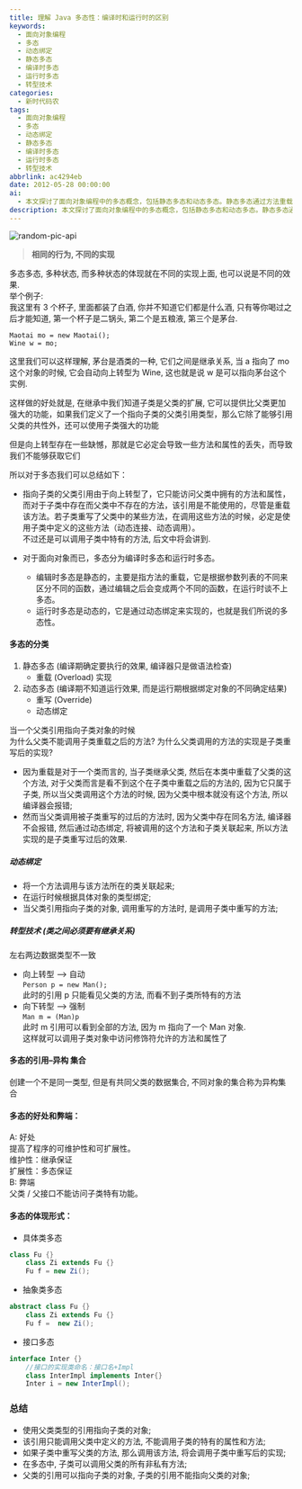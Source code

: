 ```yaml
---
title: 理解 Java 多态性：编译时和运行时的区别
keywords:
  - 面向对象编程
  - 多态
  - 动态绑定
  - 静态多态
  - 编译时多态
  - 运行时多态
  - 转型技术
categories:
  - 新时代码农
tags:
  - 面向对象编程
  - 多态
  - 动态绑定
  - 静态多态
  - 编译时多态
  - 运行时多态
  - 转型技术
abbrlink: ac4294eb
date: 2012-05-28 00:00:00
ai:
  - 本文探讨了面向对象编程中的多态概念，包括静态多态和动态多态。静态多态通过方法重载实现，而动态多态则涉及方法的重写和动态绑定。文章还讨论了转型技术，包括向上转型（自动）和向下转型（强制），并阐述了多态带来的好处和弊端，如提高程序的可维护性和可扩展性，但子类特有功能不能被父类访问。此外，还介绍了多态的三种体现形式：具体类多态、抽象类多态和接口多态。
description: 本文探讨了面向对象编程中的多态概念，包括静态多态和动态多态。静态多态通过方法重载实现，而动态多态则涉及方法的重写和动态绑定。文章还讨论了转型技术，包括向上转型（自动）和向下转型（强制），并阐述了多态带来的好处和弊端，如提高程序的可维护性和可扩展性，但子类特有功能不能被父类访问。此外，还介绍了多态的三种体现形式：具体类多态、抽象类多态和接口多态。
---
```


<!-- markdownlint-disable-next-line MD033 -->
<meta name="referrer" content="no-referrer"/>

![random-pic-api](https://api.dong4j.ink:1024/cover)

> **相同的行为, 不同的实现**

多态多态, 多种状态, 而多种状态的体现就在不同的实现上面, 也可以说是不同的效果.  
举个例子:  
我这里有 3 个杯子, 里面都装了白酒, 你并不知道它们都是什么酒, 只有等你喝过之后才能知道, 第一个杯子是二锅头, 第二个是五粮液, 第三个是茅台.

```
Maotai mo = new Maotai();
Wine w = mo;
```

这里我们可以这样理解, 茅台是酒类的一种, 它们之间是继承关系, 当 a 指向了 mo 这个对象的时候, 它会自动向上转型为 Wine, 这也就是说 w 是可以指向茅台这个实例.

这样做的好处就是, 在继承中我们知道子类是父类的扩展, 它可以提供比父类更加强大的功能，如果我们定义了一个指向子类的父类引用类型，那么它除了能够引用父类的共性外，还可以使用子类强大的功能

但是向上转型存在一些缺憾，那就是它必定会导致一些方法和属性的丢失，而导致我们不能够获取它们

所以对于多态我们可以总结如下：

- 指向子类的父类引用由于向上转型了，它只能访问父类中拥有的方法和属性，而对于子类中存在而父类中不存在的方法，该引用是不能使用的，尽管是重载该方法。若子类重写了父类中的某些方法，在调用这些方法的时候，必定是使用子类中定义的这些方法（动态连接、动态调用）。  
  不过还是可以调用子类中特有的方法, 后文中将会讲到.

- 对于面向对象而已，多态分为编译时多态和运行时多态。
  - 编辑时多态是静态的，主要是指方法的重载，它是根据参数列表的不同来区分不同的函数，通过编辑之后会变成两个不同的函数，在运行时谈不上多态。
  - 运行时多态是动态的，它是通过动态绑定来实现的，也就是我们所说的多态性。

#### 多态的分类

1. 静态多态 (编译期确定要执行的效果, 编译器只是做语法检查)
   - 重载 (Overload) 实现
2. 动态多态 (编译期不知道运行效果, 而是运行期根据绑定对象的不同确定结果)
   - 重写 (Override)
   - 动态绑定

当一个父类引用指向子类对象的时候  
为什么父类不能调用子类重载之后的方法? 为什么父类调用的方法的实现是子类重写后的实现?

- 因为重载是对于一个类而言的, 当子类继承父类, 然后在本类中重载了父类的这个方法, 对于父类而言是看不到这个在子类中重载之后的方法的, 因为它只属于子类, 所以当父类调用这个方法的时候, 因为父类中根本就没有这个方法, 所以编译器会报错;
- 然而当父类调用被子类重写的过后的方法时, 因为父类中存在同名方法, 编译器不会报错, 然后通过动态绑定, 将被调用的这个方法和子类关联起来, 所以方法实现的是子类重写过后的效果.

##### 动态绑定

- 将一个方法调用与该方法所在的类关联起来;
- 在运行时候根据具体对象的类型绑定;
- 当父类引用指向子类的对象, 调用重写的方法时, 是调用子类中重写的方法;

##### 转型技术 (类之间必须要有继承关系)

左右两边数据类型不一致

- 向上转型 –> 自动  
   `Person p = new Man();`  
   此时的引用 p 只能看见父类的方法, 而看不到子类所特有的方法
- 向下转型 –> 强制  
   `Man m = (Man)p`  
   此时 m 引用可以看到全部的方法, 因为 m 指向了一个 Man 对象.  
   这样就可以调用子类对象中访问修饰符允许的方法和属性了

#### 多态的引用–异构 集合

创建一个不是同一类型, 但是有共同父类的数据集合, 不同对象的集合称为异构集合

#### 多态的好处和弊端：

A: 好处  
提高了程序的可维护性和可扩展性。  
维护性：继承保证  
扩展性：多态保证  
B: 弊端  
父类 / 父接口不能访问子类特有功能。

#### 多态的体现形式：

- 具体类多态

```java
class Fu {}
    class Zi extends Fu {}
    Fu f = new Zi();
```

- 抽象类多态

```java
abstract class Fu {}
    class Zi extends Fu {}
    Fu f =  new Zi();
```

- 接口多态

```java
interface Inter {}
    //接口的实现类命名：接口名+Impl
    class InterImpl implements Inter{}
    Inter i = new InterImpl();
```

### 总结

- 使用父类类型的引用指向子类的对象;
- 该引用只能调用父类中定义的方法, 不能调用子类的特有的属性和方法;
- 如果子类中重写父类的方法, 那么调用该方法, 将会调用子类中重写后的实现;
- 在多态中, 子类可以调用父类的所有非私有方法;
- 父类的引用可以指向子类的对象, 子类的引用不能指向父类的对象;
